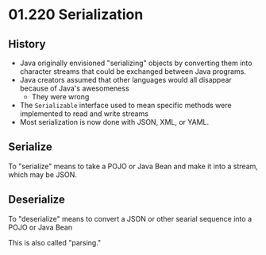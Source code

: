 # 01.220 Serialization

## History

- Java originally envisioned "serializing" objects by converting them into character streams that could be exchanged between Java programs.
- Java creators assumed that other languages would all disappear because of Java's awesomeness
  - They were wrong
- The `Serializable` interface used to mean specific methods were implemented to read and write streams
- Most serialization is now done with JSON, XML, or YAML.

## Serialize

To "serialize" means to take a POJO or Java Bean and make it into a stream, which may be JSON.

## Deserialize

To "deserialize" means to convert a JSON or other searial sequence into a POJO or Java Bean

This is also called "parsing."
